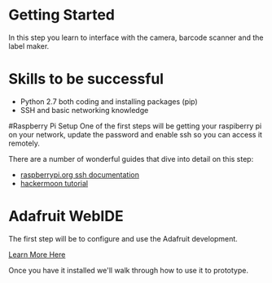 # Getting Started

In this step you learn to interface with the camera, barcode scanner and the label maker.

# Skills to be successful
- Python 2.7 both coding and installing packages (pip)
- SSH and basic networking knowledge

#Raspberry Pi Setup
One of the first steps will be getting your raspiberry pi on your network, update the password and enable ssh so you can access it remotely. 

There are a number of wonderful guides that dive into detail on this step:
- <a href="https://www.raspberrypi.org/documentation/remote-access/ssh/" target="_new">raspberrypi.org ssh documentation</a>
- <a href="https://hackernoon.com/raspberry-pi-headless-install-462ccabd75d0" target="_new">hackermoon tutorial</a>

# Adafruit WebIDE
The first step will be to configure and use the Adafruit development.

[Learn More Here](https://learn.adafruit.com/webide/installation) 
 
 Once you have it installed we'll walk through how to use it to prototype.








